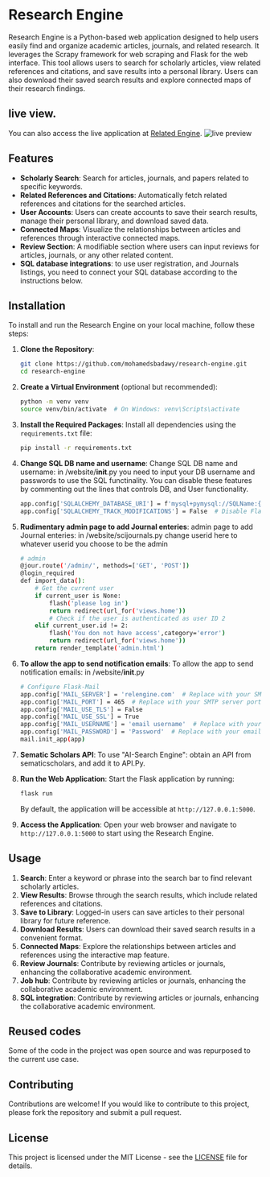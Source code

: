 # Research Engine

Research Engine is a Python-based web application designed to help users easily find and organize academic articles, journals, and related research. It leverages the Scrapy framework for web scraping and Flask for the web interface. This tool allows users to search for scholarly articles, view related references and citations, and save results into a personal library. Users can also download their saved search results and explore connected maps of their research findings.

## live view.

You can also access the live application at [Related Engine](https://relengine.com).
![live preview](https://search.relengine.com/testimage/liveimage.png)

## Features

- **Scholarly Search**: Search for articles, journals, and papers related to specific keywords.
- **Related References and Citations**: Automatically fetch related references and citations for the searched articles.
- **User Accounts**: Users can create accounts to save their search results, manage their personal library, and download saved data.
- **Connected Maps**: Visualize the relationships between articles and references through interactive connected maps.
- **Review Section**: A modifiable section where users can input reviews for articles, journals, or any other related content.
- **SQL database integrations**: to use user registration, and Journals listings, you need to connect your SQL database according to the instructions below.


## Installation

To install and run the Research Engine on your local machine, follow these steps:

1. **Clone the Repository**:
    ```bash
    git clone https://github.com/mohamedsbadawy/research-engine.git
    cd research-engine
    ```

2. **Create a Virtual Environment** (optional but recommended):
    ```bash
    python -m venv venv
    source venv/bin/activate  # On Windows: venv\Scripts\activate
    ```

3. **Install the Required Packages**:
    Install all dependencies using the `requirements.txt` file:
    ```bash
    pip install -r requirements.txt
    ```

4. **Change SQL DB name and username**:
    Change SQL DB name and username:
    in /website/__init__.py
    you need to input your DB username and passwords to use the SQL functinality. 
    You can disable these features by commenting out the lines that controls DB, and User functionality.
    ```bash
    app.config['SQLALCHEMY_DATABASE_URI'] = f'mysql+pymysql://SQLName:{encoded_password}@localhost:3306/SQLUserName'
    app.config['SQLALCHEMY_TRACK_MODIFICATIONS'] = False  # Disable Flask-SQLAlchemy modification tracking
    
    ```
5. **Rudimentary admin page to add Journal enteries**:
    admin page to add Journal enteries:
    in /website/scijournals.py
    change userid here to whatever userid you choose to be the admin
    ```bash
    # admin
    @jour.route('/admin/', methods=['GET', 'POST'])
    @login_required
    def import_data():
        # Get the current user
        if current_user is None:
            flash('please log in')
            return redirect(url_for('views.home'))
            # Check if the user is authenticated as user ID 2
        elif current_user.id != 2:
            flash('You don not have access',category='error')
            return redirect(url_for('views.home'))
        return render_template('admin.html')
    ```
    
6. **To allow the app to send notification emails**:
    To allow the app to send notification emails:
     in /website/__init__.py
    ```bash
    # Configure Flask-Mail
    app.config['MAIL_SERVER'] = 'relengine.com'  # Replace with your SMTP server address
    app.config['MAIL_PORT'] = 465  # Replace with your SMTP server port
    app.config['MAIL_USE_TLS'] = False
    app.config['MAIL_USE_SSL'] = True
    app.config['MAIL_USERNAME'] = 'email username'  # Replace with your email address
    app.config['MAIL_PASSWORD'] = 'Password'  # Replace with your email password
    mail.init_app(app)
    ```

7. **Sematic Scholars API**:
    To use "AI-Search Engine": obtain an API from sematicscholars, and add it to API.Py.
8. **Run the Web Application**:
    Start the Flask application by running:
    ```bash
    flask run
    ```
    By default, the application will be accessible at `http://127.0.0.1:5000`.

9. **Access the Application**:
    Open your web browser and navigate to `http://127.0.0.1:5000` to start using the Research Engine.

## Usage

1. **Search**: Enter a keyword or phrase into the search bar to find relevant scholarly articles.
2. **View Results**: Browse through the search results, which include related references and citations.
3. **Save to Library**: Logged-in users can save articles to their personal library for future reference.
4. **Download Results**: Users can download their saved search results in a convenient format.
5. **Connected Maps**: Explore the relationships between articles and references using the interactive map feature.
6. **Review Journals**: Contribute by reviewing articles or journals, enhancing the collaborative academic environment.
7. **Job hub**: Contribute by reviewing articles or journals, enhancing the collaborative academic environment.
7. **SQL integration**: Contribute by reviewing articles or journals, enhancing the collaborative academic environment.
## Reused codes
Some of the code in the project was open source and was repurposed to the current use case. 

## Contributing

Contributions are welcome! If you would like to contribute to this project, please fork the repository and submit a pull request.

## License

This project is licensed under the MIT License - see the [LICENSE](LICENSE) file for details.


